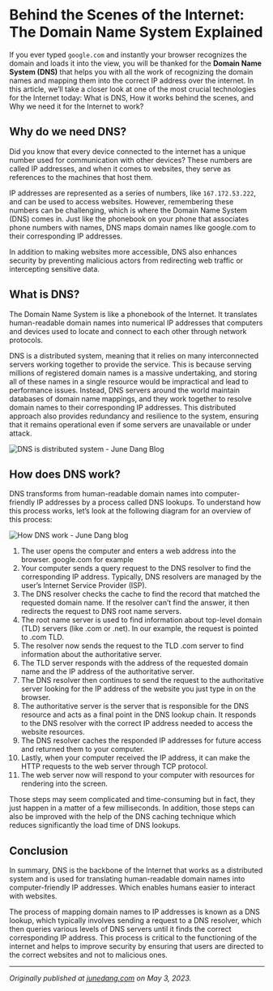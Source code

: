 # Behind the Scenes of the Internet: The Domain Name System Explained

If you ever typed `google.com` and instantly your browser recognizes the domain and loads it into the view, you will be thanked for the **Domain Name System (DNS)** that helps you with all the work of recognizing the domain names and mapping them into the correct IP address over the internet. In this article, we’ll take a closer look at one of the most crucial technologies for the Internet today: What is DNS, How it works behind the scenes, and Why we need it for the Internet to work?

## Why do we need DNS?
Did you know that every device connected to the internet has a unique number used for communication with other devices? These numbers are called IP addresses, and when it comes to websites, they serve as references to the machines that host them.

IP addresses are represented as a series of numbers, like `167.172.53.222`, and can be used to access websites. However, remembering these numbers can be challenging, which is where the Domain Name System (DNS) comes in. Just like the phonebook on your phone that associates phone numbers with names, DNS maps domain names like google.com to their corresponding IP addresses.

In addition to making websites more accessible, DNS also enhances security by preventing malicious actors from redirecting web traffic or intercepting sensitive data.

## What is DNS?
The Domain Name System is like a phonebook of the Internet. It translates human-readable domain names into numerical IP addresses that computers and devices used to locate and connect to each other through network protocols.

DNS is a distributed system, meaning that it relies on many interconnected servers working together to provide the service. This is because serving millions of registered domain names is a massive undertaking, and storing all of these names in a single resource would be impractical and lead to performance issues. Instead, DNS servers around the world maintain databases of domain name mappings, and they work together to resolve domain names to their corresponding IP addresses. This distributed approach also provides redundancy and resilience to the system, ensuring that it remains operational even if some servers are unavailable or under attack.

![DNS is distributed system - June Dang Blog](https://dev-to-uploads.s3.amazonaws.com/uploads/articles/5zvzjg5cino57md3j7z0.png)
## How does DNS work?

DNS transforms from human-readable domain names into computer-friendly IP addresses by a process called DNS lookups. To understand how this process works, let’s look at the following diagram for an overview of this process:

![How DNS work - June Dang blog](https://dev-to-uploads.s3.amazonaws.com/uploads/articles/zj8xv5x4b29dvd95efip.png)

1. The user opens the computer and enters a web address into the browser. google.com for example
2. Your computer sends a query request to the DNS resolver to find the corresponding IP address. Typically, DNS resolvers are managed by the user’s Internet Service Provider (ISP).
3. The DNS resolver checks the cache to find the record that matched the requested domain name. If the resolver can’t find the answer, it then redirects the request to DNS root name servers.
4. The root name server is used to find information about top-level domain (TLD) servers (like .com or .net). In our example, the request is pointed to .com TLD.
5. The resolver now sends the request to the TLD .com server to find information about the authoritative server.
6. The TLD server responds with the address of the requested domain name and the IP address of the authoritative server.
7. The DNS resolver then continues to send the request to the authoritative server looking for the IP address of the website you just type in on the browser.
8. The authoritative server is the server that is responsible for the DNS resource and acts as a final point in the DNS lookup chain. It responds to the DNS resolver with the correct IP address needed to access the website resources.
9. The DNS resolver caches the responded IP addresses for future access and returned them to your computer.
10. Lastly, when your computer received the IP address, it can make the HTTP requests to the web server through TCP protocol.
11. The web server now will respond to your computer with resources for rendering into the screen.

Those steps may seem complicated and time-consuming but in fact, they just happen in a matter of a few milliseconds. In addition, those steps can also be improved with the help of the DNS caching technique which reduces significantly the load time of DNS lookups.

## Conclusion

In summary, DNS is the backbone of the Internet that works as a distributed system and is used for translating human-readable domain names into computer-friendly IP addresses. Which enables humans easier to interact with websites.

The process of mapping domain names to IP addresses is known as a DNS lookup, which typically involves sending a request to a DNS resolver, which then queries various levels of DNS servers until it finds the correct corresponding IP address. This process is critical to the functioning of the internet and helps to improve security by ensuring that users are directed to the correct websites and not to malicious ones.

---
_Originally published at [junedang.com](https://junedang.com/behind-the-scenes-of-the-internet-the-domain-name-system-explained/) on May 3, 2023._
